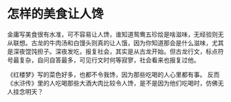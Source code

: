 # 怎样的美食让人馋

金庸写美食很有水准，可不容易让人馋，谁知道鸳鸯五珍烩是啥滋味，无经验则无从联想。古龙的牛肉汤和白馒头则真的让人饿，因为你知道那会是什么滋味，尤其是深夜馄饨担子。深夜发吃，报复社会，其实是从古龙开始。但古龙行文，标点符号最复杂，自问自答最多，可见行文时何等寂寥，社会看来也报复过他。 

《红楼梦》写的菜色好多，也都不令我馋，因为那些吃喝的人心里都有事。 反而《水浒传》里的人吃喝那些大酒大肉比较令人馋，是不是因为他们吃喝时，仿佛无人挂念明天？